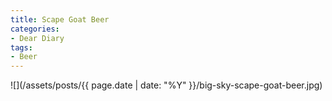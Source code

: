 ```yaml
---
title: Scape Goat Beer
categories:
- Dear Diary
tags:
- Beer
---
```


![](/assets/posts/{{ page.date | date: "%Y" }}/big-sky-scape-goat-beer.jpg)
